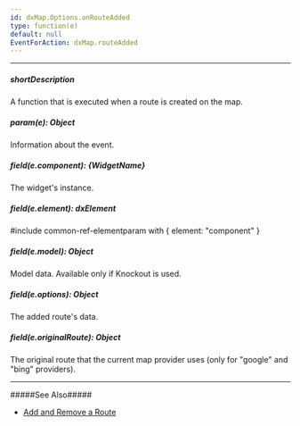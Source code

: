 ```yaml
---
id: dxMap.Options.onRouteAdded
type: function(e)
default: null
EventForAction: dxMap.routeAdded
---
```

---
##### shortDescription
A function that is executed when a route is created on the map.

##### param(e): Object
Information about the event.

##### field(e.component): {WidgetName}
The widget's instance.

##### field(e.element): dxElement
#include common-ref-elementparam with { element: "component" }

##### field(e.model): Object
Model data. Available only if Knockout is used.

##### field(e.options): Object
The added route's data.

##### field(e.originalRoute): Object
The original route that the current map provider uses (only for "google" and "bing" providers).

---
#####See Also#####
- [Add and Remove a Route](/concepts/05%20Widgets/Map/25%20Configure%20Routes/05%20Add%20and%20Remove.md '/Documentation/Guide/Widgets/Map/Configure_Routes/Add_and_Remove/')